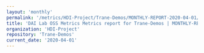 ```yaml
---
layout: 'monthly'
permalink: '/metrics/HDI-Project/Trane-Demos/MONTHLY-REPORT-2020-04-01/'
title: 'DAI Lab OSS Metrics Metrics report for Trane-Demos | MONTHLY-REPORT-2020-04-01'
organization: 'HDI-Project'
repository: 'Trane-Demos'
current_date: '2020-04-01'
---
```

